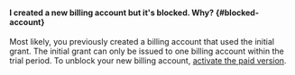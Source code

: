 #### I created a new billing account but it's blocked. Why? {#blocked-account}

Most likely, you previously created a billing account that used the initial grant. The initial grant can only be issued to one billing account within the trial period.
To unblock your new billing account, [activate the paid version](../operations/activate-commercial.md).

